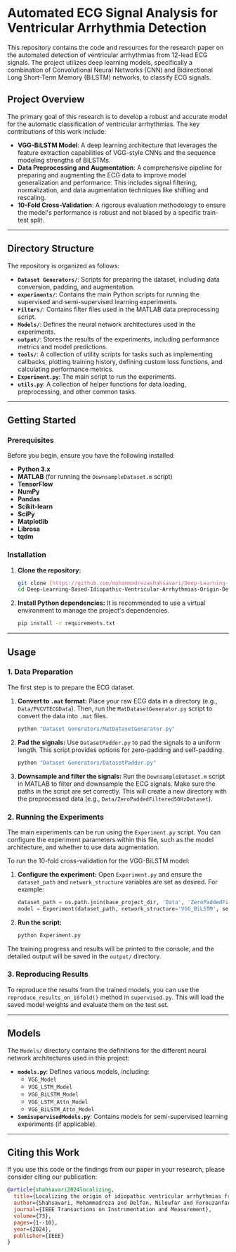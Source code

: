 # Automated ECG Signal Analysis for Ventricular Arrhythmia Detection

This repository contains the code and resources for the research paper on the automated detection of ventricular arrhythmias from 12-lead ECG signals. The project utilizes deep learning models, specifically a combination of Convolutional Neural Networks (CNN) and Bidirectional Long Short-Term Memory (BiLSTM) networks, to classify ECG signals.

## Project Overview

The primary goal of this research is to develop a robust and accurate model for the automatic classification of ventricular arrhythmias. The key contributions of this work include:

* **VGG-BiLSTM Model**: A deep learning architecture that leverages the feature extraction capabilities of VGG-style CNNs and the sequence modeling strengths of BiLSTMs.
* **Data Preprocessing and Augmentation**: A comprehensive pipeline for preparing and augmenting the ECG data to improve model generalization and performance. This includes signal filtering, normalization, and data augmentation techniques like shifting and rescaling.
* **10-Fold Cross-Validation**: A rigorous evaluation methodology to ensure the model's performance is robust and not biased by a specific train-test split.

---

## Directory Structure

The repository is organized as follows:

* **`Dataset Generators/`**: Scripts for preparing the dataset, including data conversion, padding, and augmentation.
* **`experiments/`**: Contains the main Python scripts for running the supervised and semi-supervised learning experiments.
* **`Filters/`**: Contains filter files used in the MATLAB data preprocessing script.
* **`Models/`**: Defines the neural network architectures used in the experiments.
* **`output/`**: Stores the results of the experiments, including performance metrics and model predictions.
* **`tools/`**: A collection of utility scripts for tasks such as implementing callbacks, plotting training history, defining custom loss functions, and calculating performance metrics.
* **`Experiment.py`**: The main script to run the experiments.
* **`utils.py`**: A collection of helper functions for data loading, preprocessing, and other common tasks.

---

## Getting Started

### Prerequisites

Before you begin, ensure you have the following installed:

* **Python 3.x**
* **MATLAB** (for running the `DownsampleDataset.m` script)
* **TensorFlow**
* **NumPy**
* **Pandas**
* **Scikit-learn**
* **SciPy**
* **Matplotlib**
* **Librosa**
* **tqdm**

### Installation

1.  **Clone the repository:**
    ```bash
    git clone [https://github.com/mohammadrezashahsavari/Deep-Learning-Based-Idiopathic-Ventricular-Arrhythmias-Origin-Detection.git](https://github.com/mohammadrezashahsavari/Deep-Learning-Based-Idiopathic-Ventricular-Arrhythmias-Origin-Detection.git)
    cd Deep-Learning-Based-Idiopathic-Ventricular-Arrhythmias-Origin-Detection
    ```

2.  **Install Python dependencies:**
    It is recommended to use a virtual environment to manage the project's dependencies.

    ```bash
    pip install -r requirements.txt
    ```

---

## Usage

### 1. Data Preparation

The first step is to prepare the ECG dataset.

1.  **Convert to `.mat` format:**
    Place your raw ECG data in a directory (e.g., `Data/PVCVTECGData`). Then, run the `MatDatasetGenerator.py` script to convert the data into `.mat` files.

    ```bash
    python "Dataset Generators/MatDatasetGenerator.py"
    ```

2.  **Pad the signals:**
    Use `DatasetPadder.py` to pad the signals to a uniform length. This script provides options for zero-padding and self-padding.

    ```bash
    python "Dataset Generators/DatasetPadder.py"
    ```

3.  **Downsample and filter the signals:**
    Run the `DownsampleDataset.m` script in MATLAB to filter and downsample the ECG signals. Make sure the paths in the script are set correctly. This will create a new directory with the preprocessed data (e.g., `Data/ZeroPaddedFiltered50HzDataset`).

### 2. Running the Experiments

The main experiments can be run using the `Experiment.py` script. You can configure the experiment parameters within this file, such as the model architecture, and whether to use data augmentation.

To run the 10-fold cross-validation for the VGG-BiLSTM model:

1.  **Configure the experiment:**
    Open `Experiment.py` and ensure the `dataset_path` and `network_structure` variables are set as desired. For example:

    ```python
    dataset_path = os.path.join(base_project_dir, 'Data', 'ZeroPaddedFiltered50HzDataset')
    model = Experiment(dataset_path, network_structure='VGG_BiLSTM', seed=300)
    ```

2.  **Run the script:**

    ```bash
    python Experiment.py
    ```

The training progress and results will be printed to the console, and the detailed output will be saved in the `output/` directory.

### 3. Reproducing Results

To reproduce the results from the trained models, you can use the `reproduce_results_on_10fold()` method in `supervised.py`. This will load the saved model weights and evaluate them on the test set.

---

## Models

The `Models/` directory contains the definitions for the different neural network architectures used in this project:

* **`models.py`**: Defines various models, including:
    * `VGG_Model`
    * `VGG_LSTM_Model`
    * `VGG_BiLSTM_Model`
    * `VGG_LSTM_Attn_Model`
    * `VGG_BiLSTM_Attn_Model`
* **`SemisupervisedModels.py`**: Contains models for semi-supervised learning experiments (if applicable).

---

## Citing this Work

If you use this code or the findings from our paper in your research, please consider citing our publication:

```bibtex
@article{shahsavari2024localizing,
  title={Localizing the origin of idiopathic ventricular arrhythmias from ecg using a recurrent convolutional neural network with attention},
  author={Shahsavari, Mohammadreza and Delfan, Niloufar and Forouzanfar, Mohamad},
  journal={IEEE Transactions on Instrumentation and Measurement},
  volume={73},
  pages={1--10},
  year={2024},
  publisher={IEEE}
}
